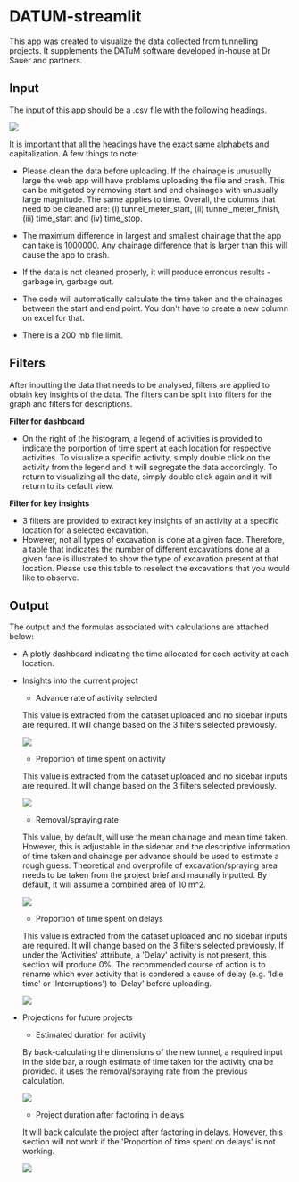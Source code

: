 # DATUM-streamlit

This app was created to visualize the data collected from tunnelling projects. It supplements the DATuM software developed in-house at Dr Sauer and partners.

## Input
The input of this app should be a .csv file with the following headings.

![](https://github.com/kenneth-yap/DATUM-streamlit/blob/main/table_headings.PNG)

It is important that all the headings have the exact same alphabets and capitalization. A few things to note:

* Please clean the data before uploading. If the chainage is unusually large the web app will have problems uploading the file and crash. This can be mitigated by removing start and end chainages with unusually large magnitude. The same applies to time. Overall, the columns that need to be cleaned are: (i) tunnel_meter_start, (ii) tunnel_meter_finish, (iii) time_start and (iv) time_stop.

* The maximum difference in largest and smallest chainage that the app can take is 1000000. Any chainage difference that is larger than this will cause the app to crash.

* If the data is not cleaned properly, it will produce erronous results - garbage in, garbage out. 

* The code will automatically calculate the time taken and the chainages between the start and end point. You don't have to create a new column on excel for that.

* There is a 200 mb file limit.

## Filters
After inputting the data that needs to be analysed, filters are applied to obtain key insights of the data. The filters can be split into filters for the graph and filters for descriptions. 

**Filter for dashboard**
* On the right of the histogram, a legend of activities is provided to indicate the porportion of time spent at each location for respective activities. To visualize a specific activity, simply double click on the activity from the legend and it will segregate the data accordingly. To return to visualizing all the data, simply double click again and it will return to its default view.

**Filter for key insights**
* 3 filters are provided to extract key insights of an activity at a specific location for a selected excavation.
* However, not all types of excavation is done at a given face. Therefore, a table that indicates the number of different excavations done at a given face is illustrated to show the type of excavation present at that location. Please use this table to reselect the excavations that you would like to observe. 

## Output

The output and the formulas associated with calculations are attached below:

* A plotly dashboard indicating the time allocated for each activity at each location.

* Insights into the current project
  - Advance rate of activity selected

  This value is extracted from the dataset uploaded and no sidebar inputs are required. It will change based on the 3 filters selected previously.

  ![](https://github.com/kenneth-yap/DATUM-streamlit/blob/main/advance_rate.PNG) 

  - Proportion of time spent on activity

  This value is extracted from the dataset uploaded and no sidebar inputs are required. It will change based on the 3 filters selected previously.

  ![](https://github.com/kenneth-yap/DATUM-streamlit/blob/main/proportion_time.PNG)

  - Removal/spraying rate

  This value, by default, will use the mean chainage and mean time taken. However, this is adjustable in the sidebar and the descriptive information of time taken and chainage per advance should be used to estimate a rough guess. Theoretical and overprofile of excavation/spraying area needs to be taken from the project brief and maunally inputted. By default, it will assume a combined area of 10 m^2.

  ![](https://github.com/kenneth-yap/DATUM-streamlit/blob/main/volume_rate.PNG)

  - Proportion of time spent on delays

  This value is extracted from the dataset uploaded and no sidebar inputs are required. It will change based on the 3 filters selected previously. If under the 'Activities' attribute, a 'Delay' activity is not present, this section will produce 0%. The recommended course of action is to rename which ever activity that is condered a cause of delay (e.g. 'Idle time' or 'Interruptions') to 'Delay' before uploading.

  ![](https://github.com/kenneth-yap/DATUM-streamlit/blob/main/proportion_delays.PNG)

* Projections for future projects
  - Estimated duration for activity

  By back-calculating the dimensions of the new tunnel, a required input in the side bar, a rough estimate of time taken for the activity cna be provided. it uses the removal/spraying rate from the previous calculation.

  ![](https://github.com/kenneth-yap/DATUM-streamlit/blob/main/estimated_duration.PNG)

  - Project duration after factoring in delays

  It will back calculate the project after factoring in delays. However, this section will not work if the 'Proportion of time spent on delays' is not working.

  ![](https://github.com/kenneth-yap/DATUM-streamlit/blob/main/estimated_duration.PNG)
